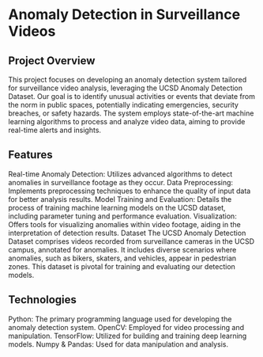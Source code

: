 # **Anomaly Detection in Surveillance Videos**
## Project Overview
This project focuses on developing an anomaly detection system tailored for surveillance video analysis, leveraging the UCSD Anomaly Detection Dataset. Our goal is to identify unusual activities or events that deviate from the norm in public spaces, potentially indicating emergencies, security breaches, or safety hazards. The system employs state-of-the-art machine learning algorithms to process and analyze video data, aiming to provide real-time alerts and insights.

## Features
Real-time Anomaly Detection: Utilizes advanced algorithms to detect anomalies in surveillance footage as they occur.
Data Preprocessing: Implements preprocessing techniques to enhance the quality of input data for better analysis results.
Model Training and Evaluation: Details the process of training machine learning models on the UCSD dataset, including parameter tuning and performance evaluation.
Visualization: Offers tools for visualizing anomalies within video footage, aiding in the interpretation of detection results.
Dataset
The UCSD Anomaly Detection Dataset comprises videos recorded from surveillance cameras in the UCSD campus, annotated for anomalies. It includes diverse scenarios where anomalies, such as bikers, skaters, and vehicles, appear in pedestrian zones. This dataset is pivotal for training and evaluating our detection models.

## Technologies
Python: The primary programming language used for developing the anomaly detection system.
OpenCV: Employed for video processing and manipulation.
TensorFlow: Utilized for building and training deep learning models.
Numpy & Pandas: Used for data manipulation and analysis.
